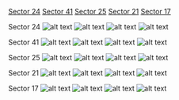 [Sector 24](#sector24)
[Sector 41](#sector41)
[Sector 25](#sector25)
[Sector 21](#sector21)
[Sector 17](#sector17)

<a name = "sector24"></a>
Sector 24
![alt text](/tt/Qatar-1_Sector_24/Qatar-1_Sector_24_a_TimeSeries.png)
![alt text](/tt/Qatar-1_Sector_24/Qatar-1_Sector_24_b_FoldedLightCurve.png)
![alt text](/tt/Qatar-1_Sector_24/Qatar-1_Sector_24_b_IndividualTransitsWithFit.png)
![alt text](/tt/Qatar-1_Sector_24/Qatar-1_Sector_24_c_TimingResiduals.png)

<a name = "sector41"></a>
Sector 41
![alt text](/tt/Qatar-1_Sector_41/Qatar-1_Sector_41_a_TimeSeries.png)
![alt text](/tt/Qatar-1_Sector_41/Qatar-1_Sector_41_b_FoldedLightCurve.png)
![alt text](/tt/Qatar-1_Sector_41/Qatar-1_Sector_41_b_IndividualTransitsWithFit.png)
![alt text](/tt/Qatar-1_Sector_41/Qatar-1_Sector_41_c_TimingResiduals.png)

<a name = "sector25"></a>
Sector 25
![alt text](/tt/Qatar-1_Sector_25/Qatar-1_Sector_25_a_TimeSeries.png)
![alt text](/tt/Qatar-1_Sector_25/Qatar-1_Sector_25_b_FoldedLightCurve.png)
![alt text](/tt/Qatar-1_Sector_25/Qatar-1_Sector_25_b_IndividualTransitsWithFit.png)
![alt text](/tt/Qatar-1_Sector_25/Qatar-1_Sector_25_c_TimingResiduals.png)

<a name = "sector21"></a>
Sector 21
![alt text](/tt/Qatar-1_Sector_21/Qatar-1_Sector_21_a_TimeSeries.png)
![alt text](/tt/Qatar-1_Sector_21/Qatar-1_Sector_21_b_FoldedLightCurve.png)
![alt text](/tt/Qatar-1_Sector_21/Qatar-1_Sector_21_b_IndividualTransitsWithFit.png)
![alt text](/tt/Qatar-1_Sector_21/Qatar-1_Sector_21_c_TimingResiduals.png)

<a name = "sector17"></a>
Sector 17
![alt text](/tt/Qatar-1_Sector_17/Qatar-1_Sector_17_a_TimeSeries.png)
![alt text](/tt/Qatar-1_Sector_17/Qatar-1_Sector_17_b_FoldedLightCurve.png)
![alt text](/tt/Qatar-1_Sector_17/Qatar-1_Sector_17_b_IndividualTransitsWithFit.png)
![alt text](/tt/Qatar-1_Sector_17/Qatar-1_Sector_17_c_TimingResiduals.png)


